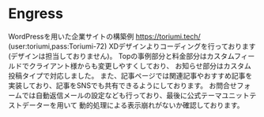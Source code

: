 # Engress 
WordPressを用いた企業サイトの構築例
https://toriumi.tech/
 (user:toriumi,pass:Toriumi-72)
XDデザインよりコーディングを行っております(デザインは担当しておりません)。
Topの事例部分と料金部分はカスタムフィールドでクライアント様からも変更しやすくしており、
お知らせ部分はカスタム投稿タイプで対応しました。
また、記事ページでは関連記事やおすすめ記事を実装しており、記事をSNSでも共有できるようにしております。
お問合せフォームでは自動返信メールの設定なども行っており、最後に公式テーマユニットテストデーターを用いて
動的処理による表示崩れがないか確認しております。

